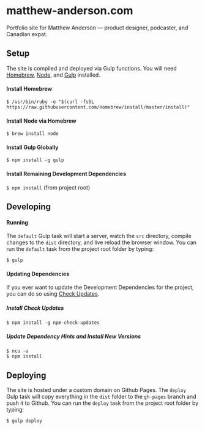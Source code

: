 # matthew-anderson.com

Portfolio site for Matthew Anderson — product designer, podcaster, and Canadian expat.

## Setup

The site is compiled and deployed via Gulp functions. You will need [Homebrew](https://brew.sh/), [Node](https://nodejs.org/en/download/package-manager), and [Gulp](http://gulpjs.com/) installed.

#### Install Homebrew

`$ /usr/bin/ruby -e "$(curl -fsSL https://raw.githubusercontent.com/Homebrew/install/master/install)"`

#### Install Node via Homebrew

`$ brew install node`

#### Install Gulp Globally

`$ npm install -g gulp`

#### Install Remaining Development Dependencies

`$ npm install` (from project root)

## Developing

#### Running

The `default` Gulp task will start a server, watch the `src` directory, compile changes to the `dist` directory, and live reload the browser window. You can run the `default` task from the project root folder by typing:

`$ gulp`

#### Updating Dependencies

If you ever want to update the Development Dependencies for the project, you can do so using [Check Updates](https://www.npmjs.com/package/npm-check-updates).

##### Install Check Updates

`$ npm install -g npm-check-updates`

##### Update Dependency Hints and Install New Versions

```
$ ncu -u
$ npm install
```

## Deploying

The site is hosted under a custom domain on Github Pages. The `deploy` Gulp task will copy everything in the `dist` folder to the `gh-pages` branch and push it to Github. You can run the `deploy` task from the project root folder by typing:

`$ gulp deploy`
